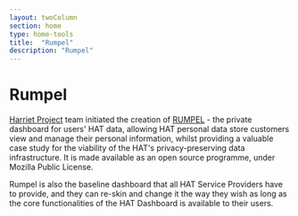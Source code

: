 ```yaml
---
layout: twoColumn
section: home
type: home-tools
title:  "Rumpel"
description: "Rumpel"
---
```


# Rumpel

[Harriet Project](http://hatresearch.org/Harriet/) team initiated the creation of [RUMPEL](https://github.com/Hub-of-all-Things/Rumpel) - the private dashboard for users' HAT data, allowing HAT personal data store customers view and manage their personal information, whilst providing a valuable case study for the viability of the HAT's privacy-preserving data infrastructure. It is made available as an open source programme, under Mozilla Public License.

Rumpel is also the baseline dashboard that all HAT Service Providers have to provide, and they can re-skin and change it the way they wish as long as the core functionalities of the HAT Dashboard is available to their users.
